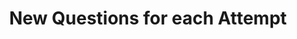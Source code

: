 ---
title: New Questions for each Attempt
redirect_to: "/releases/v3.4.0/authors/assessment_new_quizzes"
---